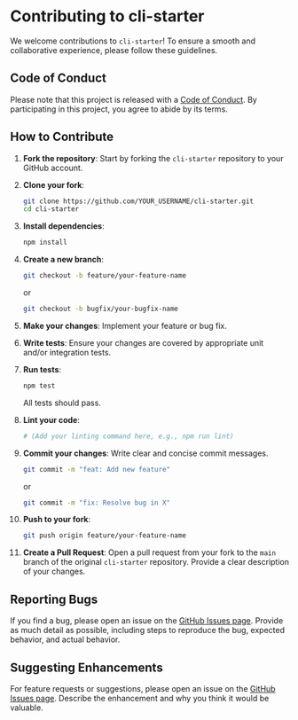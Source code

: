 # Contributing to cli-starter

We welcome contributions to `cli-starter`! To ensure a smooth and collaborative experience, please follow these guidelines.

## Code of Conduct

Please note that this project is released with a [Code of Conduct](CODE_OF_CONDUCT.md). By participating in this project, you agree to abide by its terms.

## How to Contribute

1. **Fork the repository**: Start by forking the `cli-starter` repository to your GitHub account.
2. **Clone your fork**:

    ```bash
    git clone https://github.com/YOUR_USERNAME/cli-starter.git
    cd cli-starter
    ```

3. **Install dependencies**:

    ```bash
    npm install
    ```

4. **Create a new branch**:

    ```bash
    git checkout -b feature/your-feature-name
    ```

    or

    ```bash
    git checkout -b bugfix/your-bugfix-name
    ```

5. **Make your changes**: Implement your feature or bug fix.
6. **Write tests**: Ensure your changes are covered by appropriate unit and/or integration tests.
7. **Run tests**:

    ```bash
    npm test
    ```

    All tests should pass.
8. **Lint your code**:

    ```bash
    # (Add your linting command here, e.g., npm run lint)
    ```

9. **Commit your changes**: Write clear and concise commit messages.

    ```bash
    git commit -m "feat: Add new feature"
    ```

    or

    ```bash
    git commit -m "fix: Resolve bug in X"
    ```

10. **Push to your fork**:

    ```bash
    git push origin feature/your-feature-name
    ```

11. **Create a Pull Request**: Open a pull request from your fork to the `main` branch of the original `cli-starter` repository. Provide a clear description of your changes.

## Reporting Bugs

If you find a bug, please open an issue on the [GitHub Issues page](https://github.com/ioncakephper/cli-starter/issues). Provide as much detail as possible, including steps to reproduce the bug, expected behavior, and actual behavior.

## Suggesting Enhancements

For feature requests or suggestions, please open an issue on the [GitHub Issues page](https://github.com/ioncakephper/cli-starter/issues). Describe the enhancement and why you think it would be valuable.
